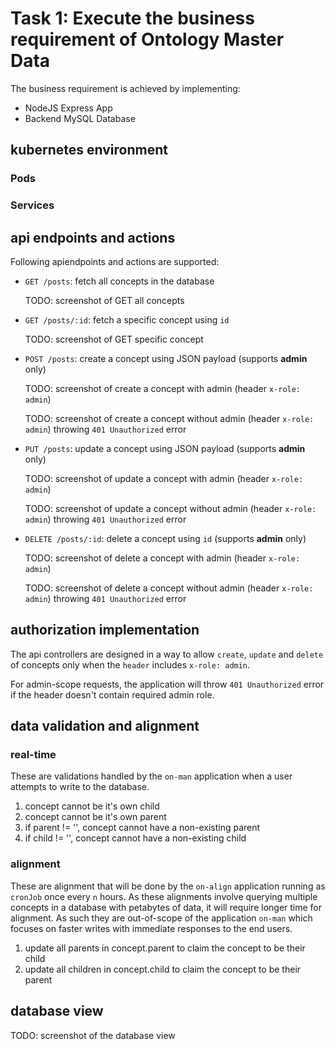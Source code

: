 # Task 1: Execute the business requirement of Ontology Master Data

The business requirement is achieved by implementing:
- NodeJS Express App
- Backend MySQL Database

## kubernetes environment
### Pods

### Services

## api endpoints and actions

Following apiendpoints and actions are supported:
- `GET /posts`: fetch all concepts in the database

    TODO: screenshot of GET all concepts

- `GET /posts/:id`: fetch a specific concept using `id`

    TODO: screenshot of GET specific concept

- `POST /posts`: create a concept using JSON payload (supports **admin** only)

    TODO: screenshot of create a concept with admin (header `x-role: admin`)

    TODO: screenshot of create a concept without admin (header `x-role: admin`) throwing `401 Unauthorized` error

- `PUT /posts`: update a concept using JSON payload (supports **admin** only)

    TODO: screenshot of update a concept with admin (header `x-role: admin`)

    TODO: screenshot of update a concept without admin (header `x-role: admin`) throwing `401 Unauthorized` error


- `DELETE /posts/:id`: delete a concept using `id` (supports **admin** only)

    TODO: screenshot of delete a concept with admin (header `x-role: admin`)

    TODO: screenshot of delete a concept without admin (header `x-role: admin`) throwing `401 Unauthorized` error

## authorization implementation 

The api controllers are designed in a way to allow `create`, `update` and `delete` of concepts only when the `header` includes `x-role: admin`.

For admin-scope requests, the application will throw `401 Unauthorized` error if the header doesn't contain required admin role.

## data validation and alignment
### real-time 
These are validations handled by the `on-man` application when a user attempts to write to the database.

1. concept cannot be it's own child
2. concept cannot be it's own parent
3. if parent != '', concept cannot have a non-existing parent
4. if child != '', concept cannot have a non-existing child

### alignment
These are alignment that will be done by the `on-align` application running as `cronJob` once every `n` hours. As these alignments involve querying multiple concepts in a database with petabytes of data, it will require longer time for alignment. As such they are out-of-scope of the application `on-man` which focuses on faster writes with immediate responses to the end users.

1. update all parents in concept.parent to claim the concept to be their child
2. update all children in concept.child to claim the concept to be their parent


## database view

TODO: screenshot of the database view